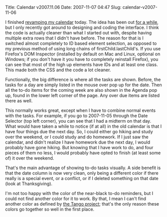 Title: Calendar v2007.11.06
Date: 2007-11-07 04:47
Slug: calendar-v2007-11-06

I finished [revamping my
calendar](http://ninghui48.googlepages.com/calendar.html) today. The
idea has been out [for a
while](http://justinnhli.com/posts/2007/10/calendars-and-to-do-lists.html),
but I only recently got around to designing and coding the interface. I
think the code is actually cleaner than what I started out with, despite
having multiple extra rows that I didn't have before. The reason for
that is I switched almost completely to ID based element selection, as
opposed to my previous method of using long chains of
firstChild.lastChild's. If you use Firefox's DOM Inspector (installed by
default on Mac and Linux, optional on Windows; if you don't have it you
have to completely reinstall Firefox), you can see that most of the high
up elements have IDs and at least one class. This made both the CSS and
the code a lot cleaner.

Functionally, the big difference is where all the tasks are shown.
Before, the tasks for a day are simply listed in the mouse over pop up
for the date. Then all the to-do items for the coming week are also
shown in the Agenda pop up, found in the lower left corner of the page.
Any over due items are listed there as well.

This normally works great, except when I have to combine normal events
with the tasks. For example, if you go to 2007-11-05 through the Date
Selector (top left corner), you can see that I had a midterm on that
day. What would have taken a while to notice (if at all) in the old
calendar is that I have four things due the next day. So, I could either
go hiking and study over the weekend, or I could study and do homework.
If I just saw the calendar, and didn't realize I have homework due the
next day, I would probably have gone hiking. But knowing that I have
work to do, and four pieces of them no less, I would probably have opted
to finish (at least some of) it over the weekend.

That's the main advantage of showing to-do tasks visually. A side
benefit is that the date column is now very clean, only being a
different color if there really is a special event, or a conflict, or if
I deleted something on that date (look at Thanksgiving).

I'm not too happy with the color of the near-black to-do reminders, but
I could not find another color for it to work. By that, I mean I can't
find another color as defined by [the Tango
project](http://tango.freedesktop.org/Tango_Icon_Theme_Guidelines);
that's the only reason these colors go together so well in the first
place.

